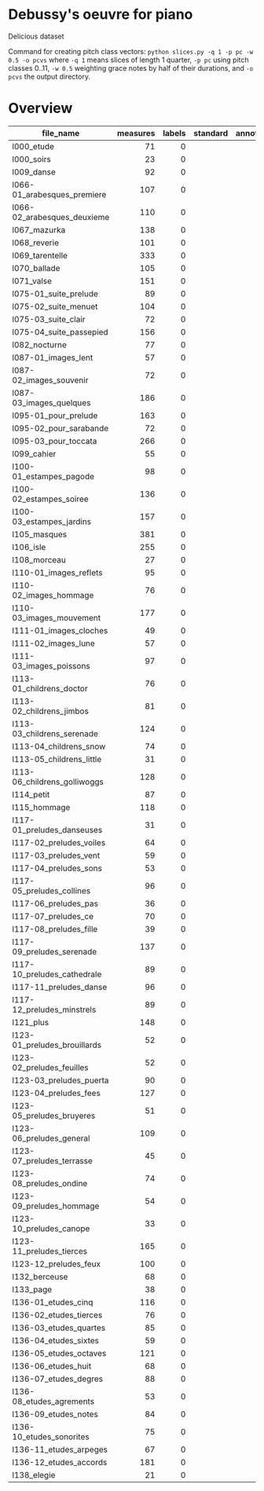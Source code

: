 # Debussy's oeuvre for piano

Delicious dataset

Command for creating pitch class vectors: `python slices.py -q 1 -p pc -w 0.5 -o pcvs` where `-q 1` means slices of length 1 quarter, `-p pc` using pitch classes 0..11, `-w 0.5`
weighting grace notes by half of their durations, and `-o pcvs` the output directory.


# Overview
|         file_name          |measures|labels|standard|annotators|reviewers|
|----------------------------|-------:|-----:|--------|----------|---------|
|l000_etude                  |      71|     0|        |          |         |
|l000_soirs                  |      23|     0|        |          |         |
|l009_danse                  |      92|     0|        |          |         |
|l066-01_arabesques_premiere |     107|     0|        |          |         |
|l066-02_arabesques_deuxieme |     110|     0|        |          |         |
|l067_mazurka                |     138|     0|        |          |         |
|l068_reverie                |     101|     0|        |          |         |
|l069_tarentelle             |     333|     0|        |          |         |
|l070_ballade                |     105|     0|        |          |         |
|l071_valse                  |     151|     0|        |          |         |
|l075-01_suite_prelude       |      89|     0|        |          |         |
|l075-02_suite_menuet        |     104|     0|        |          |         |
|l075-03_suite_clair         |      72|     0|        |          |         |
|l075-04_suite_passepied     |     156|     0|        |          |         |
|l082_nocturne               |      77|     0|        |          |         |
|l087-01_images_lent         |      57|     0|        |          |         |
|l087-02_images_souvenir     |      72|     0|        |          |         |
|l087-03_images_quelques     |     186|     0|        |          |         |
|l095-01_pour_prelude        |     163|     0|        |          |         |
|l095-02_pour_sarabande      |      72|     0|        |          |         |
|l095-03_pour_toccata        |     266|     0|        |          |         |
|l099_cahier                 |      55|     0|        |          |         |
|l100-01_estampes_pagode     |      98|     0|        |          |         |
|l100-02_estampes_soiree     |     136|     0|        |          |         |
|l100-03_estampes_jardins    |     157|     0|        |          |         |
|l105_masques                |     381|     0|        |          |         |
|l106_isle                   |     255|     0|        |          |         |
|l108_morceau                |      27|     0|        |          |         |
|l110-01_images_reflets      |      95|     0|        |          |         |
|l110-02_images_hommage      |      76|     0|        |          |         |
|l110-03_images_mouvement    |     177|     0|        |          |         |
|l111-01_images_cloches      |      49|     0|        |          |         |
|l111-02_images_lune         |      57|     0|        |          |         |
|l111-03_images_poissons     |      97|     0|        |          |         |
|l113-01_childrens_doctor    |      76|     0|        |          |         |
|l113-02_childrens_jimbos    |      81|     0|        |          |         |
|l113-03_childrens_serenade  |     124|     0|        |          |         |
|l113-04_childrens_snow      |      74|     0|        |          |         |
|l113-05_childrens_little    |      31|     0|        |          |         |
|l113-06_childrens_golliwoggs|     128|     0|        |          |         |
|l114_petit                  |      87|     0|        |          |         |
|l115_hommage                |     118|     0|        |          |         |
|l117-01_preludes_danseuses  |      31|     0|        |          |         |
|l117-02_preludes_voiles     |      64|     0|        |          |         |
|l117-03_preludes_vent       |      59|     0|        |          |         |
|l117-04_preludes_sons       |      53|     0|        |          |         |
|l117-05_preludes_collines   |      96|     0|        |          |         |
|l117-06_preludes_pas        |      36|     0|        |          |         |
|l117-07_preludes_ce         |      70|     0|        |          |         |
|l117-08_preludes_fille      |      39|     0|        |          |         |
|l117-09_preludes_serenade   |     137|     0|        |          |         |
|l117-10_preludes_cathedrale |      89|     0|        |          |         |
|l117-11_preludes_danse      |      96|     0|        |          |         |
|l117-12_preludes_minstrels  |      89|     0|        |          |         |
|l121_plus                   |     148|     0|        |          |         |
|l123-01_preludes_brouillards|      52|     0|        |          |         |
|l123-02_preludes_feuilles   |      52|     0|        |          |         |
|l123-03_preludes_puerta     |      90|     0|        |          |         |
|l123-04_preludes_fees       |     127|     0|        |          |         |
|l123-05_preludes_bruyeres   |      51|     0|        |          |         |
|l123-06_preludes_general    |     109|     0|        |          |         |
|l123-07_preludes_terrasse   |      45|     0|        |          |         |
|l123-08_preludes_ondine     |      74|     0|        |          |         |
|l123-09_preludes_hommage    |      54|     0|        |          |         |
|l123-10_preludes_canope     |      33|     0|        |          |         |
|l123-11_preludes_tierces    |     165|     0|        |          |         |
|l123-12_preludes_feux       |     100|     0|        |          |         |
|l132_berceuse               |      68|     0|        |          |         |
|l133_page                   |      38|     0|        |          |         |
|l136-01_etudes_cinq         |     116|     0|        |          |         |
|l136-02_etudes_tierces      |      76|     0|        |          |         |
|l136-03_etudes_quartes      |      85|     0|        |          |         |
|l136-04_etudes_sixtes       |      59|     0|        |          |         |
|l136-05_etudes_octaves      |     121|     0|        |          |         |
|l136-06_etudes_huit         |      68|     0|        |          |         |
|l136-07_etudes_degres       |      88|     0|        |          |         |
|l136-08_etudes_agrements    |      53|     0|        |          |         |
|l136-09_etudes_notes        |      84|     0|        |          |         |
|l136-10_etudes_sonorites    |      75|     0|        |          |         |
|l136-11_etudes_arpeges      |      67|     0|        |          |         |
|l136-12_etudes_accords      |     181|     0|        |          |         |
|l138_elegie                 |      21|     0|        |          |         |
